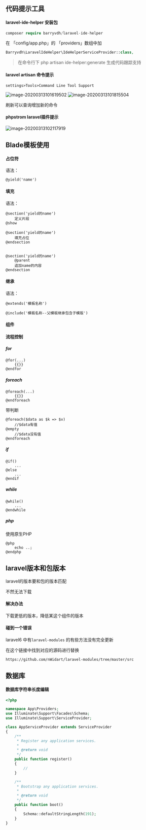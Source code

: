 ## 代码提示工具 

#### laravel-ide-helper 安装包 

```php
composer require barryvdh/laravel-ide-helper
```

在 「config/app.php」的 「providers」数组中加

```php
Barryvdh\LaravelIdeHelper\IdeHelperServiceProvider::class,
```

>  在命令行下 php artisan ide-helper:generate  生成代码跟踪支持



#### laravel artisan 命令提示

`settings>Tools>Command Line Tool Support`

<img src="B:\MD\laravelmd\img\image-20200313101619502.png" alt="image-20200313101619502" style="zoom:;" />

<img src="B:\MD\laravelmd\img\image-20200313101815504.png" alt="image-20200313101815504"  />

刷新可以查询增加新的命令



#### phpstrom laravel插件提示

![image-20200313102117919](B:%5Cmd%5Claravelmd%5Cimg%5Cimage-20200313102117919-1584244839952.png)





## Blade模板使用

#### 占位符

语法：

```
@yield('name')
```



#### 填充

语法：

```
@section('yield的name')
	定义片段
@show

@section('yield的name')
	填充占位
@endsection


@section('yield的name')
	@parent
	追加name的内容
@endsection	
```



#### 继承

语法：

```
@extends('模板名称')

@include('模板名称--父模板继承包含子模版')  
```



#### 组件







#### 流程控制

##### for

```
@for(...)
	{{}}
@endfor	
```



##### foreach

```
@foreach(...)
	{{}}
@endforeach	
```

带判断

```
@foreach($data as $k => $v)
	//$data有值
@empty
	//$data没有值
@endforeach	
```



##### if

```
@if()
	...
@else
	...
@endif	
```



##### while

```
@while()
	...
@endwhile	
```



##### php

使用原生PHP

```
@php
	echo ..;
@endphp
```





## laravel版本和包版本

laravel的版本要和包的版本匹配

不然无法下载



#### 解决办法

下载更低的版本，降低某这个组件的版本



#### 碰到一个错误

laravel6 中有`laravel-modules` 的有些方法没有完全更新

在这个链接中找到对应的源码进行替换

```
https://github.com/nWidart/laravel-modules/tree/master/src
```





## 数据库

#### 数据库字符串长度编辑

```php
<?php

namespace App\Providers;
use Illuminate\Support\Facades\Schema;
use Illuminate\Support\ServiceProvider;

class AppServiceProvider extends ServiceProvider
{
    /**
     * Register any application services.
     *
     * @return void
     */
    public function register()
    {
        //
    }

    /**
     * Bootstrap any application services.
     *
     * @return void
     */
    public function boot()
    {
        Schema::defaultStringLength(191);
    }
}

```













